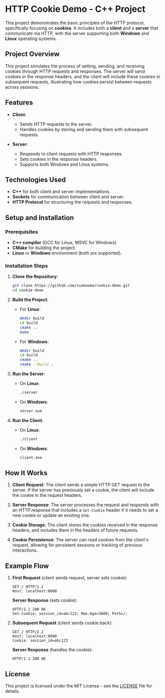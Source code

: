 # HTTP Cookie Demo - C++ Project

This project demonstrates the basic principles of the HTTP protocol, specifically focusing on **cookies**. It includes both a **client** and a **server** that communicate via HTTP, with the server supporting both **Windows** and **Linux** operating systems.

## Project Overview

This project simulates the process of setting, sending, and receiving cookies through HTTP requests and responses. The server will send cookies in the response headers, and the client will include these cookies in subsequent requests, illustrating how cookies persist between requests across sessions.

## Features

- **Client**:
  - Sends HTTP requests to the server.
  - Handles cookies by storing and sending them with subsequent requests.
  
- **Server**:
  - Responds to client requests with HTTP responses.
  - Sets cookies in the response headers.
  - Supports both Windows and Linux systems.

## Technologies Used

- **C++** for both client and server implementations.
- **Sockets** for communication between client and server.
- **HTTP Protocol** for structuring the requests and responses.

## Setup and Installation

### Prerequisites

- **C++ compiler** (GCC for Linux, MSVC for Windows)
- **CMake** for building the project.
- **Linux** or **Windows** environment (both are supported).

### Installation Steps

1. **Clone the Repository**:
   ```bash
   git clone https://github.com/xiebaoma/cookie-demo.git
   cd cookie-demo
   ```

2. **Build the Project**:
   - For **Linux**:
     ```bash
     mkdir build
     cd build
     cmake ..
     make
     ```
   - For **Windows**:
     ```bash
     mkdir build
     cd build
     cmake ..
     cmake --build .
     ```

3. **Run the Server**:
   - On **Linux**:
     ```bash
     ./server
     ```
   - On **Windows**:
     ```bash
     server.exe
     ```

4. **Run the Client**:
   - On **Linux**:
     ```bash
     ./client
     ```
   - On **Windows**:
     ```bash
     client.exe
     ```

## How It Works

1. **Client Request**:
   The client sends a simple HTTP GET request to the server. If the server has previously set a cookie, the client will include the cookie in the request headers.

2. **Server Response**:
   The server processes the request and responds with an HTTP response that includes a `Set-Cookie` header if it needs to set a new cookie or update an existing one.

3. **Cookie Storage**:
   The client stores the cookies received in the response headers, and includes them in the headers of future requests.

4. **Cookie Persistence**:
   The server can read cookies from the client's request, allowing for persistent sessions or tracking of previous interactions.

## Example Flow

1. **First Request** (client sends request, server sets cookie):
   ```
   GET / HTTP/1.1
   Host: localhost:8080
   ```

   **Server Response** (sets cookie):
   ```
   HTTP/1.1 200 OK
   Set-Cookie: session_id=abc123; Max-Age=3600; Path=/;
   ```

2. **Subsequent Request** (client sends cookie back):
   ```
   GET / HTTP/1.1
   Host: localhost:8080
   Cookie: session_id=abc123
   ```

   **Server Response** (handles the cookie):
   ```
   HTTP/1.1 200 OK
   ```

## License

This project is licensed under the MIT License - see the [LICENSE](LICENSE) file for details.